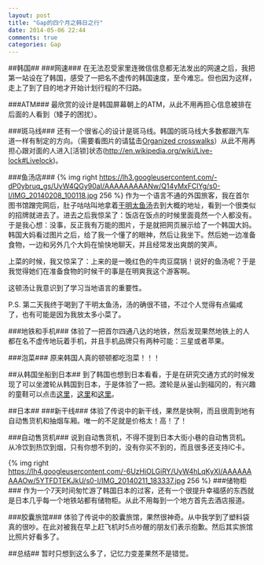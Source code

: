 ```yaml
---
layout: post
title: "Gap的四个月之韩日之行"
date: 2014-05-06 22:44
comments: true
categories: Gap
---
```


##韩国##
###网速###
在无法忍受家里连微信信息都无法发出的网速之后，我把第一站设在了韩国，感受了一把名不虚传的韩国速度，至今难忘。但也因为这样，走上了到了目的地才开始计划行程的不归路。

###ATM###
最欣赏的设计是韩国屏幕朝上的ATM，从此不用再担心信息被排在后面的人看到（矮子的困扰）。

###斑马线###
还有一个很省心的设计是斑马线。韩国的斑马线大多数都跟汽车道一样有制定的方向。（需要看图片的请猛击[Organized crosswalks](http://www.johnnyjet.com/2012/10/seoul-korea-tour-guide/seoul-south-korea-sept-2012-007-3/)）从此不用再担心跟对面的人进入[活锁]状态(http://en.wikipedia.org/wiki/Live-lock#Livelock)。

###鱼汤店###
{% img right https://lh3.googleusercontent.com/-dP0ybruq_gs/UyW4QGy90aI/AAAAAAAAANw/Q14yMxFClYg/s0-I/IMG_20140208_100118.jpg 256 %}
作为一个语言不通的外国旅客，我在首尔图书馆蹭完网后，肚子咕咕叫地拿着[干明太鱼汤](http://cn.konest.com/contents/food_detail.html?id=1854)去到大概的地址，看到一个很类似的招牌就进去了。进去之后我惊呆了：饭店在饭点的时候里面竟然一个人都没有。于是我心想：没事，反正我有万能的图片，于是就把网页展示给了一个韩国大妈。韩国大妈看过图片之后，给了我一个懂了的眼神，然后让我坐下。然后她一边准备食物，一边和另外几个大妈在愉快地聊天，并且经常发出爽朗的笑声。

上菜的时候，我又惊呆了：上来的是一晚红色的牛肉豆腐锅！说好的鱼汤呢？于是我觉得她们在准备食物的时候干的事是在明爽我这个游客啊。

这顿汤让我意识到了学习当地语言的重要性。

P.S. 第二天我终于喝到了干明太鱼汤，汤的确很不错，不过个人觉得有点偏咸了，也有可能是因为我放太多小菜了。

###地铁和手机###
体验了一把首尔四通八达的地铁，然后发现果然地铁上的人都在名不虚传地玩着手机，并且手机品牌只有两种可能：三星或者苹果。

###泡菜###
原来韩国人真的顿顿都吃泡菜！！！

##从韩国坐船到日本##
到了韩国也想到日本看看，于是在研究交通方式的时候发现了可以坐渡轮从韩国到日本，于是体验了一把。渡轮是从釜山到福冈的，有兴趣的童鞋可以点击[这里](http://ccmai.pixnet.net/blog/post/36365888)，[这里](http://ccmai.pixnet.net/blog/post/36366422)和[这里](http://ccmai.pixnet.net/blog/post/36373072)。

##日本##
###新干线###
体验了传说中的新干线，果然是快啊，而且很周到地有自动售货机和抽烟车厢。唯一的不足就是价格太！高！了！

###自动售货机###
说到自动售货机，不得不提到日本大街小巷的自动售货机。从冷饮到热饮到烟，只有你想不到的，没有你买不到的，而且很多还支持IC卡。

{% img right  https://lh4.googleusercontent.com/-6UzHiOLGiRY/UyW4hLqKyXI/AAAAAAAAAOw/5YTFDTEKJkU/s0-I/IMG_20140211_183337.jpg 256 %}
###储物柜###
作为一个7天时间匆忙游了韩国日本的过客，还有一个很提升幸福感的东西就是日本几乎每一个地铁站都有储物柜。从此不用每到一个地方首先去酒店报道。

###胶囊旅馆###
体验了传说中的胶囊旅馆，果然很神奇。从中我学到了塑料袋真的很吵。在此对被我在早上赶飞机时5点吵醒的朋友们表示抱歉。然后其实旅馆比照片好看多了。

##总结##
暂时只想到这么多了，记忆力变差果然不是错觉。
